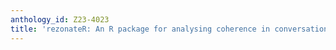 ```yaml
---
anthology_id: Z23-4023
title: 'rezonateR: An R package for analysing coherence in conversation'
---
```

